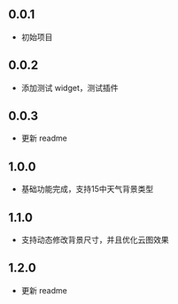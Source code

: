 ## 0.0.1

* 初始项目

## 0.0.2

- 添加测试 widget，测试插件

## 0.0.3

- 更新 readme

## 1.0.0

- 基础功能完成，支持15中天气背景类型

## 1.1.0

- 支持动态修改背景尺寸，并且优化云图效果

## 1.2.0

- 更新 readme